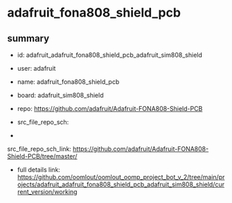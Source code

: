 # adafruit_fona808_shield_pcb
 
## summary 
* id: adafruit_adafruit_fona808_shield_pcb_adafruit_sim808_shield
* user: adafruit
* name: adafruit_fona808_shield_pcb
* board: adafruit_sim808_shield
* repo: https://github.com/adafruit/Adafruit-FONA808-Shield-PCB



* src_file_repo_sch: 
*
 src_file_repo_sch_link: https://github.com/adafruit/Adafruit-FONA808-Shield-PCB/tree/master/
* full details link: https://github.com/oomlout/oomlout_oomp_project_bot_v_2/tree/main/projects/adafruit_adafruit_fona808_shield_pcb_adafruit_sim808_shield/current_version/working  







